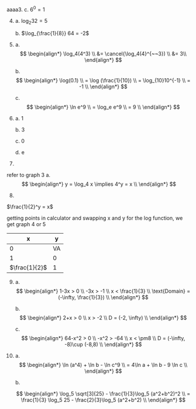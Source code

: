 aaaa3.
    c. $6^0 = 1$

4.
    a. $\log_2 32 =5$
    
    b. $\log_{\frac{1}{8}} 64 = -2$

5. 
    a. 
    $$
    \begin{align*}
        \log_4(4^3) \\
        &= \cancel{\log_4(4}^{~~3}) \\
        &= 3\\
    \end{align*}
    $$

    b. 
    $$
    \begin{align*}
    \log(0.1) \\ 
    = \log (\frac{1}{10}) \\ = \log_{10}10^{-1} \\ = -1 \\
    \end{align*}
    $$

    c. 
    $$
    \begin{align*}
    \ln e^9 \\ = \log_e e^9 \\ = 9 \\
    \end{align*}
    $$

6. 
    a. 1
    
    b. 3

    c. 0

    d. e

7. 

refer to graph 3
    a.
$$
\begin{align*}
y = \log_4 x \implies 4^y = x \\    
\end{align*}
$$

8. 

$\frac{1}{2}^y = x$

getting points in calculator and swapping x and y for the log function, we get graph 4 or 5

|x|y|
|---|---|
|0|VA|
|1|0|
|$\frac{1}{2}$| 1 |

9. 
    a.
    $$
    \begin{align*}
    1-3x > 0 \\ -3x > -1 \\ x < \frac{1}{3} \\ \text{Domain} = (-\infty, \frac{1}{3}) \\
    \end{align*}
    $$

    b.
    $$
    \begin{align*}
    2+x > 0 \\ x > -2 \\ D = (-2, \infty) \\
    \end{align*}
    $$

    c.
    $$
    \begin{align*}
    64-x^2 > 0 \\ -x^2 > -64 \\ x < \pm8 \\ D = (-\infty, -8)\cup (-8,8) \\
    \end{align*}
    $$

10. 
    a. 
    $$
    \begin{align*}
    \ln (a^4) + \ln b - \ln c^9 \\ = 4\ln a + \ln b - 9 \ln c \\
    \end{align*}
    $$

    b.
    
    $$
    \begin{align*}
    \log_5 \sqrt[3]{25} - \frac{1}{3}\log_5 (a^2+b^2)^2 \\ = \frac{1}{3} \log_5 25 - \frac{2}{3}\log_5 (a^2+b^2) \\
    \end{align*}
    $$